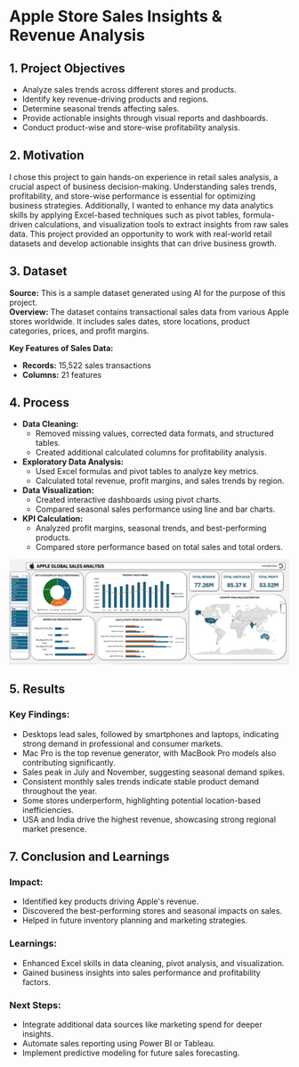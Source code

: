 # Apple Store Sales Insights & Revenue Analysis

## 1. Project Objectives

- Analyze sales trends across different stores and products.
- Identify key revenue-driving products and regions.
- Determine seasonal trends affecting sales.
- Provide actionable insights through visual reports and dashboards.
- Conduct product-wise and store-wise profitability analysis.

## 2. Motivation

I chose this project to gain hands-on experience in retail sales analysis, a crucial aspect of business decision-making. Understanding sales trends, profitability, and store-wise performance is essential for optimizing business strategies. Additionally, I wanted to enhance my data analytics skills by applying Excel-based techniques such as pivot tables, formula-driven calculations, and visualization tools to extract insights from raw sales data. This project provided an opportunity to work with real-world retail datasets and develop actionable insights that can drive business growth.

## 3. Dataset

**Source:** This is a sample dataset generated using AI for the purpose of this project.  
**Overview:** The dataset contains transactional sales data from various Apple stores worldwide. It includes sales dates, store locations, product categories, prices, and profit margins.

**Key Features of Sales Data:**
- **Records:** 15,522 sales transactions
- **Columns:** 21 features

## 4. Process 

- **Data Cleaning:**
  - Removed missing values, corrected data formats, and structured tables.
  - Created additional calculated columns for profitability analysis.
- **Exploratory Data Analysis:**
  - Used Excel formulas and pivot tables to analyze key metrics.
  - Calculated total revenue, profit margins, and sales trends by region.
- **Data Visualization:**
  - Created interactive dashboards using pivot charts.
  - Compared seasonal sales performance using line and bar charts.
- **KPI Calculation:**
  - Analyzed profit margins, seasonal trends, and best-performing products.
  - Compared store performance based on total sales and total orders.

![Project 1 Dashboard](Project%201%20Dashboard.png)    

## 5. Results

### Key Findings:
- Desktops lead sales, followed by smartphones and laptops, indicating strong demand in professional and consumer markets.
- Mac Pro is the top revenue generator, with MacBook Pro models also contributing significantly.
- Sales peak in July and November, suggesting seasonal demand spikes.
- Consistent monthly sales trends indicate stable product demand throughout the year.
- Some stores underperform, highlighting potential location-based inefficiencies.
- USA and India drive the highest revenue, showcasing strong regional market presence.


## 7. Conclusion and Learnings

### Impact:
- Identified key products driving Apple's revenue.
- Discovered the best-performing stores and seasonal impacts on sales.
- Helped in future inventory planning and marketing strategies.

### Learnings:
- Enhanced Excel skills in data cleaning, pivot analysis, and visualization.
- Gained business insights into sales performance and profitability factors.

### Next Steps:
- Integrate additional data sources like marketing spend for deeper insights.
- Automate sales reporting using Power BI or Tableau.
- Implement predictive modeling for future sales forecasting.

